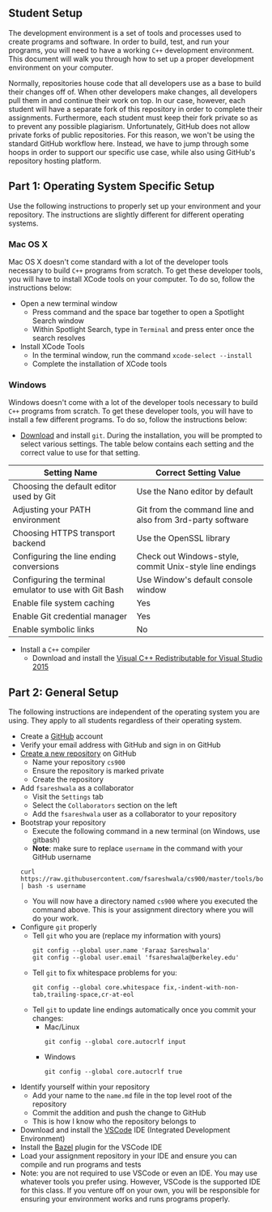 Student Setup
-------------
The development environment is a set of tools and processes used to create programs and software. In
order to build, test, and run your programs, you will need to have a working `C++` development
environment. This document will walk you through how to set up a proper development environment on
your computer.

Normally, repositories house code that all developers use as a base to build their changes off of.
When other developers make changes, all developers pull them in and continue their work on top.
In our case, however, each student will have a separate fork of this repository in order to complete
their assignments. Furthermore, each student must keep their fork private so as to prevent any
possible plagiarism. Unfortunately, GitHub does not allow private forks of public repositories. For
this reason, we won't be using the standard GitHub workflow here. Instead, we have to jump through
some hoops in order to support our specific use case, while also using GitHub's repository hosting
platform.

Part 1: Operating System Specific Setup
-------------------------------
Use the following instructions to properly set up your environment and your repository. The
instructions are slightly different for different operating systems.

### Mac OS X
Mac OS X doesn't come standard with a lot of the developer tools necessary to build `C++` programs
from scratch. To get these developer tools, you will have to install XCode tools on your computer.
To do so, follow the instructions below:

- Open a new terminal window
  - Press command and the space bar together to open a Spotlight Search window
  - Within Spotlight Search, type in `Terminal` and press enter once the search resolves
- Install XCode Tools
  - In the terminal window, run the command `xcode-select --install`
  - Complete the installation of XCode tools

### Windows
Windows doesn't come with a lot of the developer tools necessary to build `C++` programs from
scratch. To get these developer tools, you will have to install a few different
programs. To do so, follow the instructions below:

- [Download](https://git-scm.com/download/win) and install `git`. During the installation, you will
  be prompted to select various settings. The table below contains each setting and the correct
  value to use for that setting.

| **Setting Name**                                       | **Correct Setting Value**                                  |
| ------------------------------------------------------ | ---------------------------------------------------------- |
| Choosing the default editor used by Git                | Use the Nano editor by default                             |
| Adjusting your PATH environment                        | Git from the command line and also from 3rd-party software |
| Choosing HTTPS transport backend                       | Use the OpenSSL library                                    |
| Configuring the line ending conversions                | Check out Windows-style, commit Unix-style line endings    |
| Configuring the terminal emulator to use with Git Bash | Use Window's default console window                        |
| Enable file system caching                             | Yes                                                        |
| Enable Git credential manager                          | Yes                                                        |
| Enable symbolic links                                  | No                                                         |

- Install a `C++` compiler
  - Download and install the [Visual C++ Redistributable for Visual Studio
    2015](https://www.microsoft.com/en-us/download/details.aspx?id=48145)

Part 2: General Setup
---------------------
The following instructions are independent of the operating system you are using. They apply to all
students regardless of their operating system.

- Create a [GitHub](https://github.com/join) account
- Verify your email address with GitHub and sign in on GitHub
- [Create a new repository](https://github.com/new) on GitHub
  - Name your repository `cs900`
  - Ensure the repository is marked private
  - Create the repository
- Add `fsareshwala` as a collaborator
  - Visit the `Settings` tab
  - Select the `Collaborators` section on the left
  - Add the `fsareshwala` user as a collaborator to your repository
- Bootstrap your repository
  - Execute the following command in a new terminal (on Windows, use gitbash)
  - **Note**: make sure to replace `username` in the command with your GitHub username
  ```
  curl https://raw.githubusercontent.com/fsareshwala/cs900/master/tools/bootstrap.sh | bash -s username

  ```
  - You will now have a directory named `cs900` where you executed the command above. This is your
    assignment directory where you will do your work.
- Configure `git` properly
  - Tell `git` who you are (replace my information with yours)
    ```
    git config --global user.name 'Faraaz Sareshwala'
    git config --global user.email 'fsareshwala@berkeley.edu'
    ```
  - Tell `git` to fix whitespace problems for you:
    ```
    git config --global core.whitespace fix,-indent-with-non-tab,trailing-space,cr-at-eol
    ```
  - Tell `git` to update line endings automatically once you commit your changes:
    - Mac/Linux
      ```
      git config --global core.autocrlf input
      ```
    - Windows
      ```
      git config --global core.autocrlf true
      ```
- Identify yourself within your repository
  - Add your name to the `name.md` file in the top level root of the repository
  - Commit the addition and push the change to GitHub
  - This is how I know who the repository belongs to
- Download and install the [VSCode](https://code.visualstudio.com) IDE (Integrated Development
  Environment)
- Install the [Bazel](https://bazel.build) plugin for the VSCode IDE
- Load your assignment repository in your IDE and ensure you can compile and run programs and tests
- Note: you are not required to use VSCode or even an IDE. You may use whatever tools you prefer
  using. However, VSCode is the supported IDE for this class. If you venture off on your own, you
  will be responsible for ensuring your environment works and runs programs properly.
